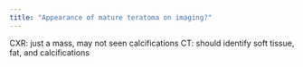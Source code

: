 ```yaml
---
title: "Appearance of mature teratoma on imaging?"
---
```

CXR: just a mass, may not seen calcifications
CT: should identify soft tissue, fat, and calcifications

